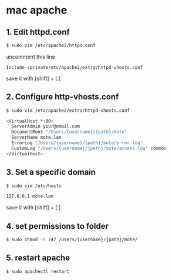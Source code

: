 # mac apache

## 1. Edit httpd.conf

```sh
$ sudo vim /etc/apache2/httpd.conf
```

uncomment this line

```
Include /private/etc/apache2/extra/httpd-vhosts.conf
```

save it with [shift] + [:]

## 2. Configure http-vhosts.conf

```sh
$ sudo vim /etc/apache2/extra/httpd-vhosts.conf
```

```sh
<VirtualHost *:80>
  ServerAdmin your@email.com
  DocumentRoot "/Users/{username}/{path}/mote"
  ServerName mote.lan
  ErrorLog "/Users/{username}/{path}/mote/error.log"
  CustomLog "/Users/{username}/{path}/mote/access.log" common
</VirtualHost>
```

## 3. Set a specific domain

```sh
$ sudo vim /etc/hosts
```

```sh
127.0.0.1 mote.lan
```

save it with [shift] + [:]

## 4. set permissions to folder

```sh
$ sudo chmod -R 747 /Users/{username}/{path}/mote/
```

## 5. restart apache

```sh
$ sudo apachectl restart
```